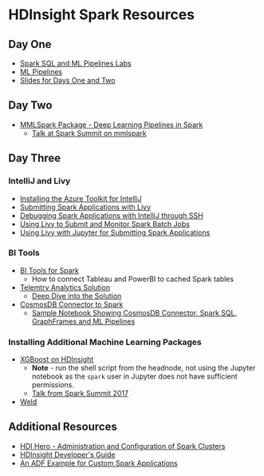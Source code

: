 # HDInsight Spark Resources

## Day One

+ [Spark SQL and ML Pipelines Labs](https://github.com/Azure/LearnAnalytics-SparkML/tree/master/Student-Resources/Labs/DataFrameLabs)
+ [ML Pipelines](https://spark.apache.org/docs/latest/ml-pipeline.html)
+ [Slides for Days One and Two](https://github.com/Azure/LearnAnalytics-SparkML/tree/master/Student-Resources/Slides)

## Day Two

+ [MMLSpark Package - Deep Learning Pipelines in Spark](https://github.com/azure/mmlspark)
	- [Talk at Spark Summit on mmlspark](https://spark-summit.org/2017/events/data-science-and-deep-learning-on-spark-with-1-10th-of-the-code/)

## Day Three

### IntelliJ and Livy

+ [Installing the Azure Toolkit for IntelliJ](https://docs.microsoft.com/en-us/azure/azure-toolkit-for-intellij-installation)
+ [Submitting Spark Applications with Livy](https://docs.microsoft.com/en-us/azure/hdinsight/hdinsight-apache-spark-intellij-tool-plugin)
+ [Debugging Spark Applications with IntelliJ through SSH](https://docs.microsoft.com/en-us/azure/hdinsight/hdinsight-apache-spark-intellij-tool-debug-remotely-through-ssh)
+ [Using Livy to Submit and Monitor Spark Batch Jobs](https://docs.microsoft.com/en-us/azure/hdinsight/hdinsight-apache-spark-livy-rest-interface)
+ [Using Livy with Jupyter for Submitting Spark Applications](https://docs.microsoft.com/en-us/azure/hdinsight/hdinsight-apache-spark-jupyter-notebook-install-locally)

### BI Tools

+ [BI Tools for Spark](https://docs.microsoft.com/en-us/azure/hdinsight/hdinsight-apache-spark-use-bi-tools)
	- How to connect Tableau and PowerBI to cached Spark tables
+ [Telemtry Analytics Solution](https://gallery.cortanaintelligence.com/Solution/Telemetry-Analytics)
	- [Deep Dive into the Solution](https://docs.microsoft.com/en-us/azure/machine-learning/cortana-analytics-playbook-vehicle-telemetry-deep-dive)
+ [CosmosDB Connector to Spark](https://docs.microsoft.com/en-us/azure/machine-learning/cortana-analytics-playbook-vehicle-telemetry-deep-dive)
	- [Sample Notebook Showing CosmosDB Connector, Spark SQL, GraphFrames and ML Pipelines](https://github.com/Azure/azure-cosmosdb-spark/blob/master/samples/notebooks/On-Time%2BFlight%2BPerformance%2Bwith%2BSpark%2Band%2BCosmos%2BDB%2B%2528Las%2BVegas%2529.ipynb)

### Installing Additional Machine Learning Packages

+ [XGBoost on HDInsight](https://github.com/hdinsight/XGBoost-on-HDInsight)
	- **Note** - run the shell script from the headnode, not using the Jupyter notebook as the `spark` user in Jupyter does not have sufficient permissions.
	- [Talk from Spark Summit 2017](https://spark-summit.org/2017/events/building-a-unified-data-pipeline-with-apache-spark-and-xgboost/)
+ [Weld](https://weld-project.github.io/)


## Additional Resources

+ [HDI Hero - Administration and Configuration of Spark Clusters](https://github.com/Azure/learnAnalytics-HDI-Hero)
+ [HDInsight Developer's Guide]()
+ [An ADF Example for Custom Spark Applications](https://github.com/Azure-Samples/data-factory-r-server-apache-spark-pipeline)
